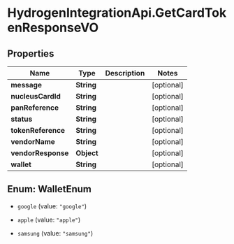 # HydrogenIntegrationApi.GetCardTokenResponseVO

## Properties
Name | Type | Description | Notes
------------ | ------------- | ------------- | -------------
**message** | **String** |  | [optional] 
**nucleusCardId** | **String** |  | [optional] 
**panReference** | **String** |  | [optional] 
**status** | **String** |  | [optional] 
**tokenReference** | **String** |  | [optional] 
**vendorName** | **String** |  | [optional] 
**vendorResponse** | **Object** |  | [optional] 
**wallet** | **String** |  | [optional] 


<a name="WalletEnum"></a>
## Enum: WalletEnum


* `google` (value: `"google"`)

* `apple` (value: `"apple"`)

* `samsung` (value: `"samsung"`)




